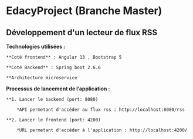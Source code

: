 # EdacyProject (Branche Master)

## Développement d'un lecteur de flux RSS

**Technologies utilisées :**

    **Coté frontend** : Angular 13 , Bootstrap 5
    
    **Coté Backend** : Spring boot 2.6.6
    
    **Architecture microservice
    
**Processus de lancement de l’application :**

    **1. Lancer le backend (port: 8080)
        
        *API permetant d'accéder au flux rss : http://localhost:8080/rss
        
    **2. Lancer le frontend (port: 4200)
    
        *URL permetant d'accéder à l'application : http://localhost:4200/
    
